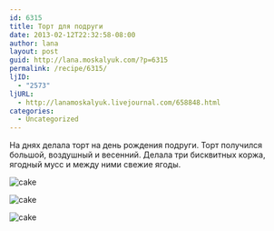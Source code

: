 ```yaml
---
id: 6315
title: Торт для подруги
date: 2013-02-12T22:32:58-08:00
author: lana
layout: post
guid: http://lana.moskalyuk.com/?p=6315
permalink: /recipe/6315/
ljID:
  - "2573"
ljURL:
  - http://lanamoskalyuk.livejournal.com/658848.html
categories:
  - Uncategorized
---
```

На днях делала торт на день рождения подруги. Торт получился большой, воздушный и весенний. Делала три бисквитных коржа, ягодный мусс и между ними свежие ягоды. 

![cake](http://farm9.staticflickr.com/8377/8469224343_25d5cc71ab_c.jpg) 

![cake](http://farm9.staticflickr.com/8366/8469224727_5291dd55ba_c.jpg) 

![cake](http://farm9.staticflickr.com/8519/8469225803_8a5de37a97_c.jpg)